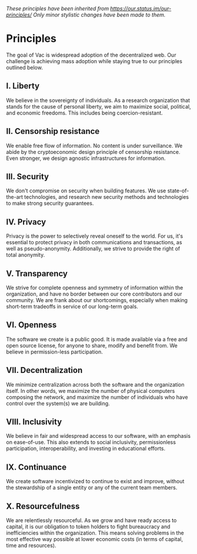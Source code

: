 *These principles have been inherited from https://our.status.im/our-principles/
Only minor stylistic changes have been made to them.*

# Principles

The goal of Vac is widespread adoption of the decentralized web.
Our challenge is achieving mass adoption while staying true to our principles outlined below.

## I. Liberty

We believe in the sovereignty of individuals.
As a research organization that stands for the cause of personal liberty,
we aim to maximize social, political, and economic freedoms.
This includes being coercion-resistant.

## II. Censorship resistance

We enable free flow of information.
No content is under surveillance.
We abide by the cryptoeconomic design principle of censorship resistance.
Even stronger, we design agnostic infrastructures for information.

## III. Security

We don't compromise on security when building features.
We use state-of-the-art technologies,
and research new security methods and technologies to make strong security guarantees.

## IV. Privacy

Privacy is the power to selectively reveal oneself to the world.
For us, it's essential to protect privacy in both communications and transactions,
as well as pseudo-anonymity.
Additionally, we strive to provide the right of total anonymity.

## V. Transparency

We strive for complete openness and symmetry of information within the organization,
and have no border between our core contributors and our community.
We are frank about our shortcomings,
especially when making short-term tradeoffs in service of our long-term goals.

## VI. Openness

The software we create is a public good.
It is made available via a free and open source license,
for anyone to share, modify and benefit from.
We believe in permission-less participation.

## VII. Decentralization

We minimize centralization across both the software and the organization itself.
In other words, we maximize the number of physical computers composing the network,
and maximize the number of individuals who have control over the system(s) we are building.

## VIII. Inclusivity

We believe in fair and widespread access to our software, with an emphasis on ease-of-use.
This also extends to social inclusivity, permissionless participation, interoperability,
and investing in educational efforts.

## IX. Continuance

We create software incentivized to continue to exist and improve,
without the stewardship of a single entity or any of the current team members.

## X. Resourcefulness

We are relentlessly resourceful.
As we grow and have ready access to capital,
it is our obligation to token holders to fight bureaucracy and inefficiencies within the organization.
This means solving problems in the most effective way possible at lower economic costs
(in terms of capital, time and resources).
